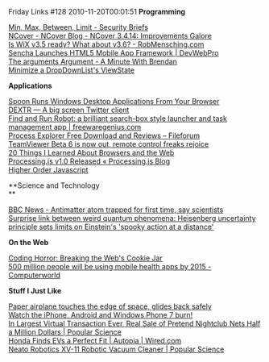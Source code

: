 Friday Links #128
2010-11-20T00:01:51
**Programming**

[Min, Max, Between, Limit - Security Briefs](http://www.pluralsight-training.net/community/blogs/keith/archive/2010/11/12/min-max-between-limit.aspx)   
[NCover - NCover Blog - NCover 3.4.14: Improvements Galore](http://www.ncover.com/blog/2010/11/12/ncover-3414:-improvements-galore?utm_source=feedburner&utm_medium=feed&utm_campaign=Feed%3A+NCover+%28NCover+Blog%29&utm_content=Google+Reader)   
[Is WiX v3.5 ready? What about v3.6? - RobMensching.com](http://robmensching.com/blog/posts/2010/11/13/Is-WiX-v3.5-ready-What-about-v3.6)   
[Sencha Launches HTML5 Mobile App Framework | DevWebPro](http://www.devwebpro.com/sencha-launches-html5-mobile-app-framework/?utm_source=feedburner&utm_medium=feed&utm_campaign=Feed%3A+cssjuice+%28CSS+Juice%29)   
[The arguments Argument - A Minute With Brendan](http://www.aminutewithbrendan.com/pages/20101115?utm_source=feedburner&utm_medium=feed&utm_campaign=Feed%3A+AMinuteWithBrendan+%28A+Minute+With+Brendan%29)   
[Minimize a DropDownList's ViewState](http://weblogs.sqlteam.com/jeffs/archive/2008/04/17/minimize-dropdownlist-viewstate.aspx)

**Applications**

[Spoon Runs Windows Desktop Applications From Your Browser](http://www.makeuseof.com/tag/spoon-runs-windows-desktop-applications-browser/)   
[DEXTR — A big screen Twitter client](http://dextr.riglondon.com/)   
[Find and Run Robot: a brilliant search-box style launcher and task management app | freewaregenius.com ](http://www.freewaregenius.com/2010/11/15/find-and-run-robot-a-brilliant-search-box-style-launcher-and-task-management-app/?utm_source=feedburner&utm_medium=feed&utm_campaign=Feed%3A+Freewaregeniuscom+%28freewaregenius.com%29)   
[Process Explorer Free Download and Reviews – Fileforum](http://fileforum.betanews.com/detail/Process-Explorer/1063606657/1?utm_source=feedburner&utm_medium=feed&utm_campaign=Feed%3A+fileforum%2Ffull+%28Fileforum+-+full+feed%29)   
[TeamViewer Beta 6 is now out, remote control freaks rejoice](http://www.downloadsquad.com/2010/11/17/teamviewer-beta-6-is-now-out-remote-control-freaks-rejoice/)   
[20 Things I Learned About Browsers and the Web ](http://www.20thingsilearned.com/)   
[Processing.js v1.0 Released « Processing.js Blog ](http://processingjs.org/blog/?p=250)   
[Higher Order Javascript ](http://www.bofh.org.uk/2010/11/18/higher-order-javascript)

**Science and Technology   
**

[BBC News - Antimatter atom trapped for first time, say scientists](http://www.bbc.co.uk/news/science-environment-11773791)   
[Surprise link between weird quantum phenomena: Heisenberg uncertainty principle sets limits on Einstein's 'spooky action at a distance' ](http://www.sciencedaily.com/releases/2010/11/101118141541.htm?utm_source=feedburner&utm_medium=feed&utm_campaign=Feed%3A+sciencedaily+%28ScienceDaily%3A+Latest+Science+News%29)

**On the Web**

[Coding Horror: Breaking the Web's Cookie Jar ](http://www.codinghorror.com/blog/2010/11/breaking-the-webs-cookie-jar.html)   
[500 million people will be using mobile health apps by 2015 - Computerworld](http://www.computerworld.com/s/article/9196823/500_million_people_will_be_using_mobile_health_apps_by_2015?source=rss_news)

**Stuff I Just Like**

[Paper airplane touches the edge of space, glides back safely](http://www.itworld.com/offbeat/127519/paper-airplane-touches-edge-space-glides-back-safely)   
[Watch the iPhone, Android and Windows Phone 7 burn!](http://www.intomobile.com/2010/11/12/apple-iphone-windows-phone-android/)   
[In Largest Virtual Transaction Ever, Real Sale of Pretend Nightclub Nets Half a Million Dollars | Popular Science](http://www.popsci.com/science/article/2010-11/real-sale-virtual-property-nets-half-million-dollars)   
[Honda Finds EVs a Perfect Fit | Autopia | Wired.com ](http://www.wired.com/autopia/2010/11/honda-finds-evs-a-perfect-fit/)   
[Neato Robotics XV-11 Robotic Vacuum Cleaner | Popular Science ](http://www.popsci.com/bown/2010/product/neato-robotics-xv-11-robotic-vacuum-cleaner)
